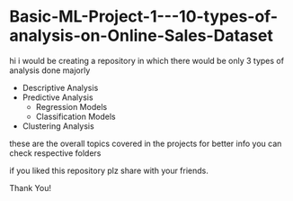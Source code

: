 # Basic-ML-Project-1---10-types-of-analysis-on-Online-Sales-Dataset
hi i would be creating a repository in which there would be only 3 types of analysis done majorly 
- Descriptive Analysis
- Predictive Analysis
  - Regression Models
  - Classification Models
- Clustering Analysis

these are the overall topics covered in the projects for better info you can check respective folders


if you liked this repository plz share with your friends.


Thank You!
